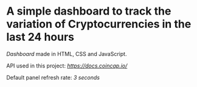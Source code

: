 # A simple dashboard to track the variation of Cryptocurrencies in the last 24 hours

_Dashboard_ made in HTML, CSS and JavaScript.

API used in this project: _https://docs.coincap.io/_

Default panel refresh rate: _3 seconds_
